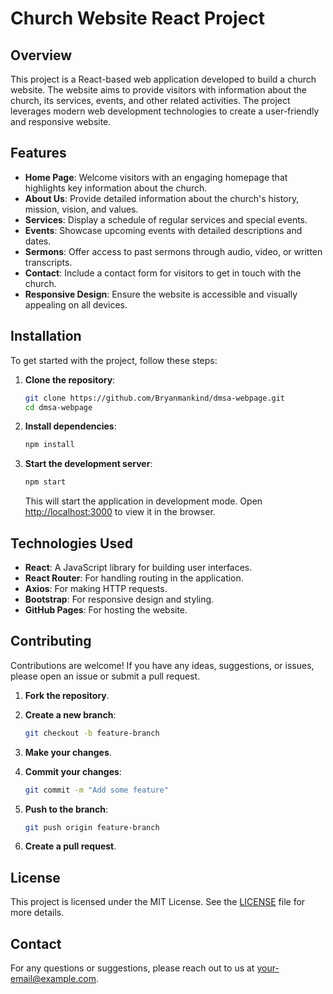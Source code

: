 # Church Website React Project

## Overview

This project is a React-based web application developed to build a church website. The website aims to provide visitors with information about the church, its services, events, and other related activities. The project leverages modern web development technologies to create a user-friendly and responsive website.

## Features

- **Home Page**: Welcome visitors with an engaging homepage that highlights key information about the church.
- **About Us**: Provide detailed information about the church's history, mission, vision, and values.
- **Services**: Display a schedule of regular services and special events.
- **Events**: Showcase upcoming events with detailed descriptions and dates.
- **Sermons**: Offer access to past sermons through audio, video, or written transcripts.
- **Contact**: Include a contact form for visitors to get in touch with the church.
- **Responsive Design**: Ensure the website is accessible and visually appealing on all devices.

## Installation

To get started with the project, follow these steps:

1. **Clone the repository**:

    ```bash
    git clone https://github.com/Bryanmankind/dmsa-webpage.git
    cd dmsa-webpage
    ```

2. **Install dependencies**:

    ```bash
    npm install
    ```

3. **Start the development server**:

    ```bash
    npm start
    ```

    This will start the application in development mode. Open [http://localhost:3000](http://localhost:3000) to view it in the browser.

## Technologies Used

- **React**: A JavaScript library for building user interfaces.
- **React Router**: For handling routing in the application.
- **Axios**: For making HTTP requests.
- **Bootstrap**: For responsive design and styling.
- **GitHub Pages**: For hosting the website.

## Contributing

Contributions are welcome! If you have any ideas, suggestions, or issues, please open an issue or submit a pull request.

1. **Fork the repository**.
2. **Create a new branch**:

    ```bash
    git checkout -b feature-branch
    ```

3. **Make your changes**.
4. **Commit your changes**:

    ```bash
    git commit -m "Add some feature"
    ```

5. **Push to the branch**:

    ```bash
    git push origin feature-branch
    ```

6. **Create a pull request**.

## License

This project is licensed under the MIT License. See the [LICENSE](LICENSE) file for more details.

## Contact

For any questions or suggestions, please reach out to us at [your-email@example.com](mailto:your-email@example.com).